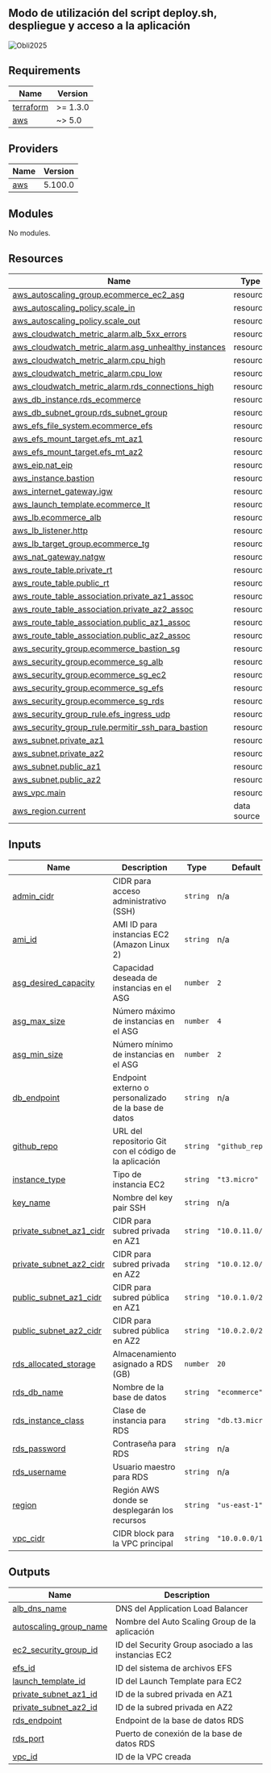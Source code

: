 
## Modo de utilización del script deploy.sh, despliegue y acceso a la aplicación
![Obli2025](https://github.com/user-attachments/assets/98857d37-3d65-4f72-a9cc-6e100dff6c68)


## Requirements

| Name | Version |
|------|---------|
| <a name="requirement_terraform"></a> [terraform](#requirement\_terraform) | >= 1.3.0 |
| <a name="requirement_aws"></a> [aws](#requirement\_aws) | ~> 5.0 |

## Providers

| Name | Version |
|------|---------|
| <a name="provider_aws"></a> [aws](#provider\_aws) | 5.100.0 |

## Modules

No modules.

## Resources

| Name | Type |
|------|------|
| [aws_autoscaling_group.ecommerce_ec2_asg](https://registry.terraform.io/providers/hashicorp/aws/latest/docs/resources/autoscaling_group) | resource |
| [aws_autoscaling_policy.scale_in](https://registry.terraform.io/providers/hashicorp/aws/latest/docs/resources/autoscaling_policy) | resource |
| [aws_autoscaling_policy.scale_out](https://registry.terraform.io/providers/hashicorp/aws/latest/docs/resources/autoscaling_policy) | resource |
| [aws_cloudwatch_metric_alarm.alb_5xx_errors](https://registry.terraform.io/providers/hashicorp/aws/latest/docs/resources/cloudwatch_metric_alarm) | resource |
| [aws_cloudwatch_metric_alarm.asg_unhealthy_instances](https://registry.terraform.io/providers/hashicorp/aws/latest/docs/resources/cloudwatch_metric_alarm) | resource |
| [aws_cloudwatch_metric_alarm.cpu_high](https://registry.terraform.io/providers/hashicorp/aws/latest/docs/resources/cloudwatch_metric_alarm) | resource |
| [aws_cloudwatch_metric_alarm.cpu_low](https://registry.terraform.io/providers/hashicorp/aws/latest/docs/resources/cloudwatch_metric_alarm) | resource |
| [aws_cloudwatch_metric_alarm.rds_connections_high](https://registry.terraform.io/providers/hashicorp/aws/latest/docs/resources/cloudwatch_metric_alarm) | resource |
| [aws_db_instance.rds_ecommerce](https://registry.terraform.io/providers/hashicorp/aws/latest/docs/resources/db_instance) | resource |
| [aws_db_subnet_group.rds_subnet_group](https://registry.terraform.io/providers/hashicorp/aws/latest/docs/resources/db_subnet_group) | resource |
| [aws_efs_file_system.ecommerce_efs](https://registry.terraform.io/providers/hashicorp/aws/latest/docs/resources/efs_file_system) | resource |
| [aws_efs_mount_target.efs_mt_az1](https://registry.terraform.io/providers/hashicorp/aws/latest/docs/resources/efs_mount_target) | resource |
| [aws_efs_mount_target.efs_mt_az2](https://registry.terraform.io/providers/hashicorp/aws/latest/docs/resources/efs_mount_target) | resource |
| [aws_eip.nat_eip](https://registry.terraform.io/providers/hashicorp/aws/latest/docs/resources/eip) | resource |
| [aws_instance.bastion](https://registry.terraform.io/providers/hashicorp/aws/latest/docs/resources/instance) | resource |
| [aws_internet_gateway.igw](https://registry.terraform.io/providers/hashicorp/aws/latest/docs/resources/internet_gateway) | resource |
| [aws_launch_template.ecommerce_lt](https://registry.terraform.io/providers/hashicorp/aws/latest/docs/resources/launch_template) | resource |
| [aws_lb.ecommerce_alb](https://registry.terraform.io/providers/hashicorp/aws/latest/docs/resources/lb) | resource |
| [aws_lb_listener.http](https://registry.terraform.io/providers/hashicorp/aws/latest/docs/resources/lb_listener) | resource |
| [aws_lb_target_group.ecommerce_tg](https://registry.terraform.io/providers/hashicorp/aws/latest/docs/resources/lb_target_group) | resource |
| [aws_nat_gateway.natgw](https://registry.terraform.io/providers/hashicorp/aws/latest/docs/resources/nat_gateway) | resource |
| [aws_route_table.private_rt](https://registry.terraform.io/providers/hashicorp/aws/latest/docs/resources/route_table) | resource |
| [aws_route_table.public_rt](https://registry.terraform.io/providers/hashicorp/aws/latest/docs/resources/route_table) | resource |
| [aws_route_table_association.private_az1_assoc](https://registry.terraform.io/providers/hashicorp/aws/latest/docs/resources/route_table_association) | resource |
| [aws_route_table_association.private_az2_assoc](https://registry.terraform.io/providers/hashicorp/aws/latest/docs/resources/route_table_association) | resource |
| [aws_route_table_association.public_az1_assoc](https://registry.terraform.io/providers/hashicorp/aws/latest/docs/resources/route_table_association) | resource |
| [aws_route_table_association.public_az2_assoc](https://registry.terraform.io/providers/hashicorp/aws/latest/docs/resources/route_table_association) | resource |
| [aws_security_group.ecommerce_bastion_sg](https://registry.terraform.io/providers/hashicorp/aws/latest/docs/resources/security_group) | resource |
| [aws_security_group.ecommerce_sg_alb](https://registry.terraform.io/providers/hashicorp/aws/latest/docs/resources/security_group) | resource |
| [aws_security_group.ecommerce_sg_ec2](https://registry.terraform.io/providers/hashicorp/aws/latest/docs/resources/security_group) | resource |
| [aws_security_group.ecommerce_sg_efs](https://registry.terraform.io/providers/hashicorp/aws/latest/docs/resources/security_group) | resource |
| [aws_security_group.ecommerce_sg_rds](https://registry.terraform.io/providers/hashicorp/aws/latest/docs/resources/security_group) | resource |
| [aws_security_group_rule.efs_ingress_udp](https://registry.terraform.io/providers/hashicorp/aws/latest/docs/resources/security_group_rule) | resource |
| [aws_security_group_rule.permitir_ssh_para_bastion](https://registry.terraform.io/providers/hashicorp/aws/latest/docs/resources/security_group_rule) | resource |
| [aws_subnet.private_az1](https://registry.terraform.io/providers/hashicorp/aws/latest/docs/resources/subnet) | resource |
| [aws_subnet.private_az2](https://registry.terraform.io/providers/hashicorp/aws/latest/docs/resources/subnet) | resource |
| [aws_subnet.public_az1](https://registry.terraform.io/providers/hashicorp/aws/latest/docs/resources/subnet) | resource |
| [aws_subnet.public_az2](https://registry.terraform.io/providers/hashicorp/aws/latest/docs/resources/subnet) | resource |
| [aws_vpc.main](https://registry.terraform.io/providers/hashicorp/aws/latest/docs/resources/vpc) | resource |
| [aws_region.current](https://registry.terraform.io/providers/hashicorp/aws/latest/docs/data-sources/region) | data source |

## Inputs

| Name | Description | Type | Default | Required |
|------|-------------|------|---------|:--------:|
| <a name="input_admin_cidr"></a> [admin\_cidr](#input\_admin\_cidr) | CIDR para acceso administrativo (SSH) | `string` | n/a | yes |
| <a name="input_ami_id"></a> [ami\_id](#input\_ami\_id) | AMI ID para instancias EC2 (Amazon Linux 2) | `string` | n/a | yes |
| <a name="input_asg_desired_capacity"></a> [asg\_desired\_capacity](#input\_asg\_desired\_capacity) | Capacidad deseada de instancias en el ASG | `number` | `2` | no |
| <a name="input_asg_max_size"></a> [asg\_max\_size](#input\_asg\_max\_size) | Número máximo de instancias en el ASG | `number` | `4` | no |
| <a name="input_asg_min_size"></a> [asg\_min\_size](#input\_asg\_min\_size) | Número mínimo de instancias en el ASG | `number` | `2` | no |
| <a name="input_db_endpoint"></a> [db\_endpoint](#input\_db\_endpoint) | Endpoint externo o personalizado de la base de datos | `string` | n/a | yes |
| <a name="input_github_repo"></a> [github\_repo](#input\_github\_repo) | URL del repositorio Git con el código de la aplicación | `string` | `"github_repo"` | no |
| <a name="input_instance_type"></a> [instance\_type](#input\_instance\_type) | Tipo de instancia EC2 | `string` | `"t3.micro"` | no |
| <a name="input_key_name"></a> [key\_name](#input\_key\_name) | Nombre del key pair SSH | `string` | n/a | yes |
| <a name="input_private_subnet_az1_cidr"></a> [private\_subnet\_az1\_cidr](#input\_private\_subnet\_az1\_cidr) | CIDR para subred privada en AZ1 | `string` | `"10.0.11.0/24"` | no |
| <a name="input_private_subnet_az2_cidr"></a> [private\_subnet\_az2\_cidr](#input\_private\_subnet\_az2\_cidr) | CIDR para subred privada en AZ2 | `string` | `"10.0.12.0/24"` | no |
| <a name="input_public_subnet_az1_cidr"></a> [public\_subnet\_az1\_cidr](#input\_public\_subnet\_az1\_cidr) | CIDR para subred pública en AZ1 | `string` | `"10.0.1.0/24"` | no |
| <a name="input_public_subnet_az2_cidr"></a> [public\_subnet\_az2\_cidr](#input\_public\_subnet\_az2\_cidr) | CIDR para subred pública en AZ2 | `string` | `"10.0.2.0/24"` | no |
| <a name="input_rds_allocated_storage"></a> [rds\_allocated\_storage](#input\_rds\_allocated\_storage) | Almacenamiento asignado a RDS (GB) | `number` | `20` | no |
| <a name="input_rds_db_name"></a> [rds\_db\_name](#input\_rds\_db\_name) | Nombre de la base de datos | `string` | `"ecommerce"` | no |
| <a name="input_rds_instance_class"></a> [rds\_instance\_class](#input\_rds\_instance\_class) | Clase de instancia para RDS | `string` | `"db.t3.micro"` | no |
| <a name="input_rds_password"></a> [rds\_password](#input\_rds\_password) | Contraseña para RDS | `string` | n/a | yes |
| <a name="input_rds_username"></a> [rds\_username](#input\_rds\_username) | Usuario maestro para RDS | `string` | n/a | yes |
| <a name="input_region"></a> [region](#input\_region) | Región AWS donde se desplegarán los recursos | `string` | `"us-east-1"` | no |
| <a name="input_vpc_cidr"></a> [vpc\_cidr](#input\_vpc\_cidr) | CIDR block para la VPC principal | `string` | `"10.0.0.0/16"` | no |

## Outputs

| Name | Description |
|------|-------------|
| <a name="output_alb_dns_name"></a> [alb\_dns\_name](#output\_alb\_dns\_name) | DNS del Application Load Balancer |
| <a name="output_autoscaling_group_name"></a> [autoscaling\_group\_name](#output\_autoscaling\_group\_name) | Nombre del Auto Scaling Group de la aplicación |
| <a name="output_ec2_security_group_id"></a> [ec2\_security\_group\_id](#output\_ec2\_security\_group\_id) | ID del Security Group asociado a las instancias EC2 |
| <a name="output_efs_id"></a> [efs\_id](#output\_efs\_id) | ID del sistema de archivos EFS |
| <a name="output_launch_template_id"></a> [launch\_template\_id](#output\_launch\_template\_id) | ID del Launch Template para EC2 |
| <a name="output_private_subnet_az1_id"></a> [private\_subnet\_az1\_id](#output\_private\_subnet\_az1\_id) | ID de la subred privada en AZ1 |
| <a name="output_private_subnet_az2_id"></a> [private\_subnet\_az2\_id](#output\_private\_subnet\_az2\_id) | ID de la subred privada en AZ2 |
| <a name="output_rds_endpoint"></a> [rds\_endpoint](#output\_rds\_endpoint) | Endpoint de la base de datos RDS |
| <a name="output_rds_port"></a> [rds\_port](#output\_rds\_port) | Puerto de conexión de la base de datos RDS |
| <a name="output_vpc_id"></a> [vpc\_id](#output\_vpc\_id) | ID de la VPC creada |
